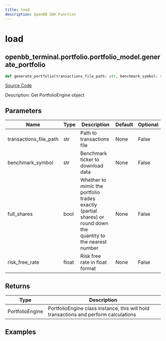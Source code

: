 ```yaml
---
title: load
description: OpenBB SDK Function
---
```


# load

## openbb_terminal.portfolio.portfolio_model.generate_portfolio

```python title='openbb_terminal/portfolio/portfolio_model.py'
def generate_portfolio(transactions_file_path: str, benchmark_symbol: str, full_shares: bool, risk_free_rate: float) -> PortfolioEngine
```
[Source Code](https://github.com/OpenBB-finance/OpenBBTerminal/tree/main/openbb_terminal/portfolio/portfolio_model.py#L2360)

Description: Get PortfolioEngine object

## Parameters

| Name | Type | Description | Default | Optional |
| ---- | ---- | ----------- | ------- | -------- |
| transactions_file_path | str | Path to transactions file | None | False |
| benchmark_symbol | str | Benchmark ticker to download data | None | False |
| full_shares | bool | Whether to mimic the portfolio trades exactly (partial shares) or round down the<br/>quantity to the nearest number | None | False |
| risk_free_rate | float | Risk free rate in float format | None | False |

## Returns

| Type | Description |
| ---- | ----------- |
| PortfolioEngine | PortfolioEngine class instance, this will hold transactions and perform calculations |

## Examples

